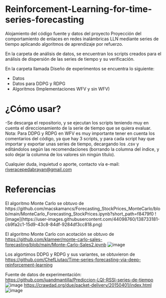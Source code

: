 # Reinforcement-Learning-for-time-series-forecasting
Alojamiento del código fuente y datos del proyecto Proyección del comportamiento de enlaces en redes inalámbricas LLN mediante series de tiempo aplicando algoritmos de aprendizaje por refuerzo.

En la carpeta de análisis de datos, se encuentran los scripts creados para el análisis de dispersión de las series de tiempo y su verificación.

En la carpeta llamada Diseño de experimentos se encuentra lo siguiente:
* Datos
* Datos para DDPG y RDPG
* Algoritmos (Implementaciones WFV y sin WFV)


<h1>¿Cómo usar?</h1>
-Se descarga el repositorio, y se ejecutan los scripts teniendo muy en cuenta el direccionamiento de la serie de tiempo que se quiera evaluar.
Nota: Para DDPG y RDPG en WFV es muy importante tener en cuenta los comentarios del código, ya que hay 3 scripts, y para cada script hay que importar y exportar unas series de tiempo, decargando los .csv y editándolos según las recomendaciones (borrando la columna del índice, y solo dejar la columna de los valores sin ningún título).

Cualquier duda, inquietud o aporte, contacto vía e-mail: riveracepedabrayan@gmail.com


<h1>Referencias</h1>
El algoritmo Monte Carlo se obtuvo de https://github.com/macskamancs/Forecasting_StockPrices_MonteCarlo/blob/main/MonteCarlo_Forecasting_StockPrices.ipynb?short_path=f8479f0 
![image](https://user-images.githubusercontent.com/44098760/138733181-cb9fa2c1-15d9-43c8-84df-9284df3cc818.png)

El algoritmo Monte Carlo con acotación se obtuvo de https://github.com/klameer/monte-carlo-sales-forecasting/blob/main/Monte-Carlo-Sales2.ipynb 
![image](https://user-images.githubusercontent.com/44098760/138733274-6dcae88f-701c-4a06-8148-52912179d2ae.png)

Los algortimos DDPG y RDPG y sus variantes, se obtuvieron de https://github.com/ChefLiutao/Time-series-forecasting-via-deep-reinforcement-learning 

Fuente de datos de experimentación: https://github.com/juandmantilla/Prediccion-LQI-RSSI-series-de-tiempo 
![image](https://user-images.githubusercontent.com/44098760/138733323-5165c28b-d779-43bd-8d24-c38889b00275.png)
https://crawdad.org/due/packet-delivery/20150401/index.html 
![image](https://user-images.githubusercontent.com/44098760/138733344-e6960d47-9f08-4d22-96f5-ddc6c8890e21.png)
